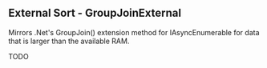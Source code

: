 ﻿## External Sort - GroupJoinExternal

Mirrors .Net's GroupJoin() extension method for IAsyncEnumerable<T> for data that is larger than the available RAM.

TODO